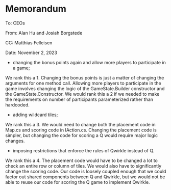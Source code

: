 # Memorandum

To: CEOs

From: Alan Hu and Josiah Borgstede

CC: Matthias Felleisen

Date: November 2, 2023

- changing the bonus points again and allow more players to participate in a
  game;

We rank this a 1. Changing the bonus points is just a matter of changing the
arguments for one method call. Allowing more players to participate in the
game involves changing the logic of the GameState.Builder constructor and the
GameState.Constructor. We would rank this a 2 if we needed to make the
requirements on number of participants parameterized rather than hardcoded.

- adding wildcard tiles;

We rank this a 3. We would need to change both the placement code in Map.cs
and scoring code in IAction.cs. Changing the placement code is simpler, but
changing the code for scoring a Q would require major logic changes.

- imposing restrictions that enforce the rules of Qwirkle instead of Q.

We rank this a 4. The placement code would have to be changed a lot to check
an entire row or column of tiles. We would also have to significantly change
the scoring code. Our code is loosely coupled enough that we could
factor out shared components between Q and Qwirkle, but we would not be able to
reuse our code for scoring the Q game to implement Qwirkle.
